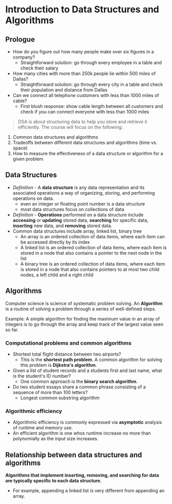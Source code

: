 # Introduction to Data Structures and Algorithms
## Prologue
- How do you figure out how many people make over six figures in a company?
    - Straightforward solution: go through every employee in a table and check their salary
- How many cities with more than 250k people lie within 500 miles of Dallas?
    - Straightforward solution: go through every city in a table and check their population and distance from Dallas
- Can we connect all telephone customers with less than 1000 miles of cable?
    - First blush response: show cable length between all customers and check if you can connect everyone with less than 1000 miles
> DSA is about structuring data to help you store and retrieve it efficiently.
The course will focus on the following:
1. Common data structures and algorithms
2. Tradeoffs between different data structures and algorithms (time vs. space)
3. How to measure the effectiveness of a data structure or algorithm for a given problem
## Data Structures
- *Definition* - A **data structure** is any data representation and its associated operations a way of organizing, storing, and performing operations on data.
    - even an integer or floating point number is a data structure
    - most data structures focus on collections of data
- *Definition* - **Operations** performed on a data structure include **accessing** or **updating** stored data, **searching** for specific data, **inserting** new data, and **removing** stored data.
- Common data structures include array, linked list, binary tree
    - An array is an ordered collection of data items, where each item can be accessed directly by its index
    - A linked list is an ordered collection of data items, where each item is stored in a node that also contains a pointer to the next node in the list
    - A binary tree is an ordered collection of data items, where each item is stored in a node that also contains pointers to at most two child nodes, a left child and a right child
## Algorithms
Computer science is science of systematic problem solving.
An **Algorithm** is a routine of solving a problem through a series of well-defined steps.

Example: A simple algorithm for finding the maximum value in an array of integers is to go through the array and keep track of the largest value seen so far.
### Computational problems and common algorithms
- Shortest total flight distance between two airports?
    - This is the **shortest path problem**. A common algorithm for solving this problem is **Dijkstra's algorithm**.
- Given a list of student records and a students first and last name, what is the student's ID number?
    - One common approach is the **binary search algorithm**.
- Do two student essays share a common phrase consisting of a sequence of more than 100 letters?
    - Longest common substring algorithm
### Algorithmic efficiency
- Algorithmic efficiency is commonly expressed via **asymptotic** analysis of runtime and memory use.
- An efficient algorithm is one whos runtime increase no more than polynomially as the input size increases.
## Relationship between data structures and algorithms
**Algorithms that implement inserting, removing, and searching for data are typically specific to each data structure.**
- For example, appending a linked list is very different from appending an array.